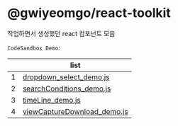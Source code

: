 # @gwiyeomgo/react-toolkit
작업하면서 생성했던 react 컴포넌트 모음

`CodeSandbox Demo`:

||list|
|---|---|
|1| [dropdown_select_demo.js](https://codesandbox.io/s/jdjncd) |
|2| [searchConditions_demo.js](https://codesandbox.io/s/h23snz) |
|3| [timeLine_demo.js](https://codesandbox.io/s/sqng25) |
|4| [viewCaptureDownload_demo.js](https://codesandbox.io/s/tjd2gj) |